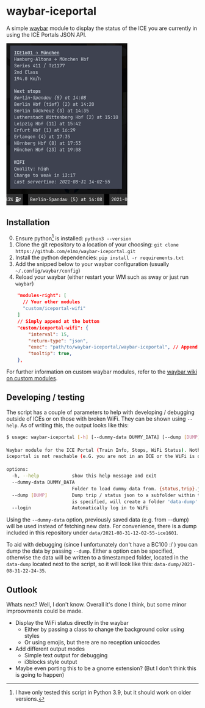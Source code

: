 # waybar-iceportal

A simple [waybar] module to display the status of the ICE you are currently in using the ICE Portals JSON API.

![](preview.png)

## Installation

0. Ensure python[^pyver] is installed: `python3 --version`
1. Clone the git repository to a location of your choosing: `git clone https://github.com/e1mo/waybar-iceportal.git`
2. Install the python dependencies: `pip install -r requirements.txt`
3. Add the snipped below to your waybar configuration (usually `~/.config/waybar/config`)
4. Reload your waybar (either restart your WM such as sway or just run `waybar`)

```json
    "modules-right": [
      // Your other modules
      "custom/iceportal-wifi"
    ]
    // Simply append at the bottom
    "custom/iceportal-wifi": {
        "interval": 15,
        "return-type": "json",
        "exec": "path/to/waybar-iceportal/waybar-iceportal", // Append --login if you want to auto-login into the Wifi
        "tooltip": true,
    },
```

For further information on custom waybar modules, refer to the [waybar wiki on custom modules][waybarWiki].

## Developing / testing

The script has a couple of parameters to help with developing / debugging outside of ICEs or on those with broken WiFi. They can be shown using `--help`. As of writing this, the output looks like this:

```bash
$ usage: waybar-iceportal [-h] [--dummy-data DUMMY_DATA] [--dump [DUMP]] [--login]

Waybar module for the ICE Portal (Train Info, Stops, WiFi Status). Nothing will be displayed if the
iceportal is not reachable (e.G. you are not in an ICE or the WiFi is down)

options:
  -h, --help            show this help message and exit
  --dummy-data DUMMY_DATA
                        Folder to load dummy data from. {status,trip}.json must be present.
  --dump [DUMP]         Dump trip / status json to a subfolder within the specified folder. If no value
                        is specified, will create a folder 'data-dump' besides the script.
  --login               Automatically log in to WiFi
```

Using the `--dummy-data` option, previously saved data (e.g. from --dump) will be used instead of fetching new data.
For convenience, there is a dump included in this repository under `data/2021-08-31-12-02-55-ice1601`.

To aid with debugging (since I unfortunately don't have a BC100 :/ ) you can dump the data by passing `--dump`.
Either a option can be specified, otherwise the data will be written to a timestamped folder, located in the `data-dump` located next to the script, so it will look like this: `data-dump/2021-08-31-22-24-35`.

## Outlook

Whats next? Well, I don't know. Overall it's done I think, but some minor improovments could be made.

- Display the WiFi status directly in the waybar
  - Either by passing a class to change the background color using styles
  - Or using emojis, but there are no reception unicocdes
- Add different output modes
  - Simple text output for debugging
  - i3blocks style output
- Maybe even porting this to be a gnome extension? (But I don't think this is going to happen)

[waybar]: https://github.com/alexays/waybar/
[waybarWiki]: https://github.com/Alexays/Waybar/wiki/Module:-Custom
[^pyver]: I have only tested this script in Python 3.9, but it should work on older versions.
